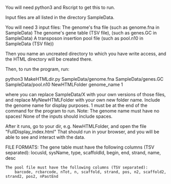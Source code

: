 


You will need python3 and Rscript to get this to run.

Input files are all listed in the directory SampleData.

You will need 3 input files: 
    The genome's fna file (such as genome.fna in SampleData)
    The genome's gene table (TSV file), (such as genes.GC in SampleData)
    A transposon insertion pool file (such as pool.n10 in SampleData (TSV file))

Then you name an uncreated directory to which you have write access, and the HTML directory
    will be created there.

Then, to run the program, run:

python3 MakeHTMLdir.py SampleData/genome.fna SampleData/genes.GC SampleData/pool.n10 NewHTMLFolder genome_name 1

where you can replace SampleData/X with your own versions of those files, and replace
MyNewHTMLFolder with your own new folder name. Include the genome name for display purposes.
1 must be at the end of the command for the program to run.
Note: The genome name must have no spaces! None of the inputs should include spaces.

After it runs, go to your dir, e.g. NewHTMLFolder, and open the file "FullDisplay_index.html"
That should run in your browser, and you will be able to see and interact with the data.


FILE FORMATS:
    The gene table must have the following columns (TSV separated):
        locusId, sysName, type, scaffoldId, begin, end, strand, name, desc
    
    The pool file must have the following columns (TSV separated):
        barcode, rcbarcode, nTot, n, scaffold, strand, pos, n2, scaffold2, strand2, pos2, nPastEnd


